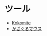 # ツール

- [Kokomite](https://www.vector.co.jp/soft/dl/winnt/amuse/se476302.html)
- [かざぐるマウス](https://forgetmenots.doorblog.jp/tag/%E3%81%8B%E3%81%96%E3%81%90%E3%82%8B%E3%83%9E%E3%82%A6%E3%82%B9)
